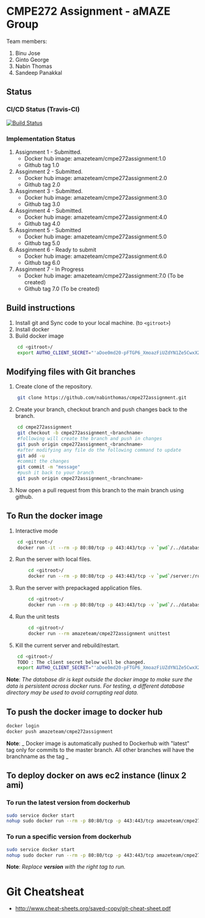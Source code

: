 # CMPE272 Assignment - aMAZE Group


Team members: 
1. Binu Jose
2. Ginto George
3. Nabin Thomas
4. Sandeep Panakkal

## Status

### CI/CD Status (Travis-CI)
[![Build Status](https://travis-ci.org/nabinthomas/cmpe272assignment.svg?branch=master)](https://travis-ci.org/nabinthomas/cmpe272assignment)

### Implementation Status
1. Assignment 1 - Submitted. 
	* Docker hub image: amazeteam/cmpe272assignment:1.0
	* Github tag 1.0
2. Assginment 2 - Submitted. 
	* Docker hub image: amazeteam/cmpe272assignment:2.0
	* Github tag 2.0
3. Assginment 3 - Submitted.
	* Docker hub image: amazeteam/cmpe272assignment:3.0
	* Github tag 3.0
4. Assginment 4 - Submitted.
	* Docker hub image: amazeteam/cmpe272assignment:4.0
	* Github tag 4.0
5. Assginment 5 - Submitted
	* Docker hub image: amazeteam/cmpe272assignment:5.0
	* Github tag 5.0
6. Assginment 6 - Ready to submit
	* Docker hub image: amazeteam/cmpe272assignment:6.0 
	* Github tag 6.0 
7. Assginment 7 - In Progress
	* Docker hub image: amazeteam/cmpe272assignment:7.0 (To be created)
	* Github tag 7.0 (To be created)

## Build instructions
1. Install git and Sync code to your local machine. (to ```<gitroot>```)
2. Install docker
3. Build docker image
```bash
    cd <gitroot>/ 
    export AUTHO_CLIENT_SECRET="'aDoe0md20-pFTGP6_XmoazFiUZdYN1Ze5CwxX21qDl1U_MaYbasmuJ4fjb7fDNlZ'""; echo "CLIENT_SECRET=$AUTHO_CLIENT_SECRET"; docker build -t amazeteam/cmpe272assignment -f docker/Dockerfile .
```
## Modifying files with Git branches
1. Create clone of the repository.	
```bash
	git clone https://github.com/nabinthomas/cmpe272assignment.git
```
2. Create your branch, checkout branch and push changes back to the branch. 
```bash
	cd cmpe272assignment
	git checkout -b cmpe272assignment_<branchname>
	#following will create the branch and push in changes
	git push origin cmpe272assignment_<branchname>
	#after modifying any file do the following command to update 
	git add -u 
	#commit the changes
	git commit -m "message"
	#push it back to your branch 
	git push origin cmpe272assignment_<branchname> 
```
3. Now open a pull request from this branch to the main branch using github. 

## To Run the docker image
1. Interactive mode
```bash
    cd <gitroot>/ 
    docker run -it --rm -p 80:80/tcp -p 443:443/tcp -v `pwd`/../database:/data/db amazeteam/cmpe272assignment bash
```
2. Run the server with local files.
```bash
        cd <gitroot>/ 
        docker run --rm -p 80:80/tcp -p 443:443/tcp -v `pwd`/server:/root/app/server -v `pwd`/../database:/data/db -v `pwd`/setup:/root/setup -v `pwd`/test:/root/test   amazeteam/cmpe272assignment
```
3. Run the server with prepackaged application files. 
```bash
        cd <gitroot>/ 
        docker run --rm -p 80:80/tcp -p 443:443/tcp -v `pwd`/../database:/data/db amazeteam/cmpe272assignment
```
4. Run the unit tests
```bash
        cd <gitroot>/ 
        docker run --rm amazeteam/cmpe272assignment unittest
```
5. Kill the current server and rebuild/restart. 
```bash
	cd <gitroot>/
	TODO : The client secret below will be changed. 
	export AUTHO_CLIENT_SECRET="'aDoe0md20-pFTGP6_XmoazFiUZdYN1Ze5CwxX21qDl1U_MaYbasmuJ4fjb7fDNlZ'""; echo "CLIENT_SECRET=$AUTHO_CLIENT_SECRET" >> server/config/settings.cfg ;docker kill `docker ps |grep amaze |cut -f 1 -d ' '`; docker build -t amazeteam/cmpe272assignment -f docker/Dockerfile . ; docker run --rm -p 80:80/tcp -p 443:443/tcp -v `pwd`/server:/root/app/server -v `pwd`/../database:/data/db -v `pwd`/setup:/root/setup -v `pwd`/test:/root/test   -it amazeteam/cmpe272assignment 
```
**Note**: _The database dir is kept outside the docker image to make sure the data is persistent across docker runs. For testing, a different database directory may be used to avoid corrupting real data._ 
## To push the docker image to docker hub
```bash
docker login
docker push amazeteam/cmpe272assignment
```
**Note**: _ Docker image is automatically pushed to Dockerhub with "latest" tag only for commits to the master branch. All other branches will have the branchname as the tag _ 

## To deploy docker on aws ec2 instance (linux 2 ami)
### To run the latest version from dockerhub
```bash
sudo service docker start
nohup sudo docker run --rm -p 80:80/tcp -p 443:443/tcp amazeteam/cmpe272assignment
```
### To run a specific version from dockerhub
```bash
sudo service docker start
nohup sudo docker run --rm -p 80:80/tcp -p 443:443/tcp amazeteam/cmpe272assignment:version
```
**Note**: _Replace **version** with the right tag to run._
# Git Cheatsheat
- http://www.cheat-sheets.org/saved-copy/git-cheat-sheet.pdf

